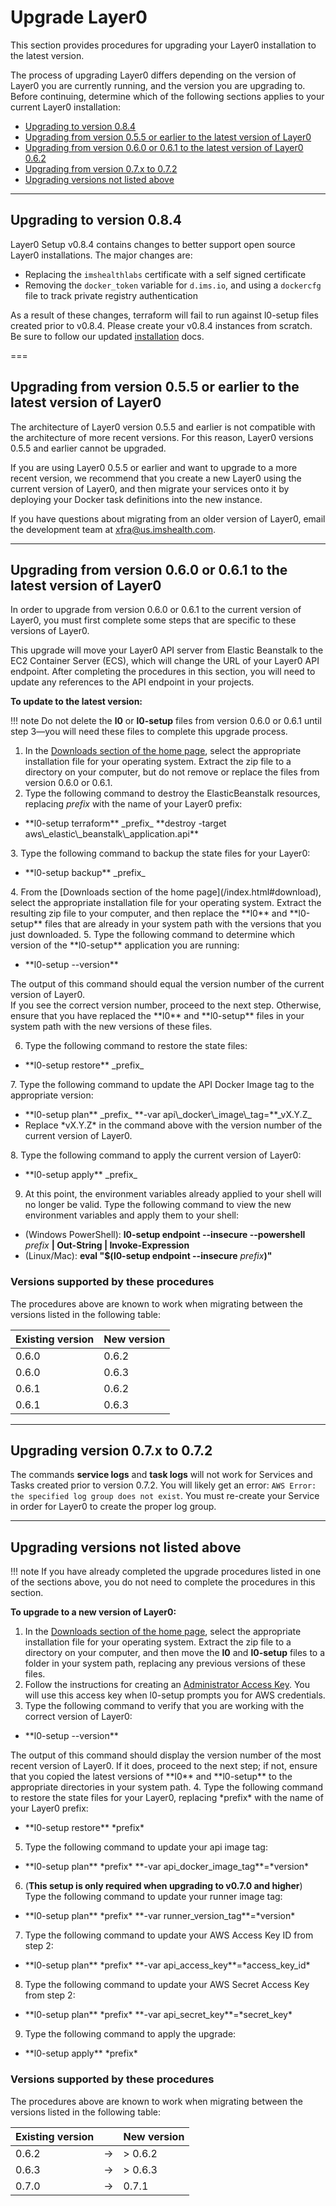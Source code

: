 # Upgrade Layer0

This section provides procedures for upgrading your Layer0 installation to the latest version.

The process of upgrading Layer0 differs depending on the version of Layer0 you are currently running, and the version you are upgrading to. Before continuing, determine which of the following sections applies to your current Layer0 installation:

* [Upgrading to version 0.8.4](#upgrading-to-version-084)
* [Upgrading from version 0.5.5 or earlier to the latest version of Layer0](#upgrading-from-version-055-or-earlier-to-the-latest-version-of-layer0)
* [Upgrading from version 0.6.0 or 0.6.1 to the latest version of Layer0 0.6.2](#upgrading-from-version-060-or-061-to-the-latest-version-of-layer0)
* [Upgrading from version 0.7.x to 0.7.2](#upgrading-version-07x-to-072)
* [Upgrading versions not listed above](#upgrading-versions-not-listed-above)

---
## Upgrading to version 0.8.4

Layer0 Setup v0.8.4 contains changes to better support open source Layer0 installations.
The major changes are:  

* Replacing the `imshealthlabs` certificate with a self signed certificate
* Removing the `docker_token` variable for `d.ims.io`, and using a `dockercfg` file to track private registry authentication

As a result of these changes, terraform will fail to run against l0-setup files created prior to v0.8.4. 
Please create your v0.8.4 instances from scratch.
Be sure to follow our updated [installation](/setup/install) docs.

===
## Upgrading from version 0.5.5 or earlier to the latest version of Layer0

The architecture of Layer0 version 0.5.5 and earlier is not compatible with the architecture of more recent versions. For this reason, Layer0 versions 0.5.5 and earlier cannot be upgraded.

If you are using Layer0 0.5.5 or earlier and want to upgrade to a more recent version, we recommend that you create a new Layer0 using the current version of Layer0, and then migrate your services onto it by deploying your Docker task definitions into the new instance.

If you have questions about migrating from an older version of Layer0, email the development team at [xfra@us.imshealth.com](mailto:xfra@us.imshealth.com).

---

## Upgrading from version 0.6.0 or 0.6.1 to the latest version of Layer0
In order to upgrade from version 0.6.0 or 0.6.1 to the current version of Layer0, you must first complete some steps that are specific to these versions of Layer0.

This upgrade will move your Layer0 API server from Elastic Beanstalk to the EC2 Container Server (ECS), which will change the URL of your Layer0 API endpoint. After completing the procedures in this section, you will need to update any references to the API endpoint in your projects.

**To update to the latest version:**

!!! note
  Do not delete the **l0** or **l0-setup** files from version 0.6.0 or 0.6.1 until step 3&mdash;you will need these files to complete this upgrade process.

1. In the [Downloads section of the home page](/index.html#download), select the appropriate installation file for your operating system. Extract the zip file to a directory on your computer, but do not remove or replace the files from version 0.6.0 or 0.6.1.
2. Type the following command to destroy the ElasticBeanstalk resources, replacing _prefix_ with the name of your Layer0 prefix:
<ul>
  <li class="command">**l0-setup terraform** _prefix_ **destroy -target aws\_elastic\_beanstalk\_application.api**</li>
</ul>
3. Type the following command to backup the state files for your Layer0:
<ul>
  <li class="command">**l0-setup backup** _prefix_</li>
</ul>
4. From the [Downloads section of the home page](/index.html#download), select the appropriate installation file for your operating system. Extract the resulting zip file to your computer, and then replace the **l0** and **l0-setup** files that are already in your system path with the versions that you just downloaded.
5. Type the following command to determine which version of the **l0-setup** application you are running:
<ul>
  <li class="command">**l0-setup --version**</li>
</ul>
The output of this command should equal the version number of the current version of Layer0.<br style="line-height:3em;" />
If you see the correct version number, proceed to the next step. Otherwise, ensure that you have replaced the **l0** and **l0-setup** files in your system path with the new versions of these files.

6. Type the following command to restore the state files:
<ul>
  <li class="command">**l0-setup restore** _prefix_</li>
</ul>
7. Type the following command to update the API Docker Image tag to the appropriate version:
<ul>
  <li class="command">**l0-setup plan** _prefix_ **-var api\_docker\_image\_tag=**_vX.Y.Z_</li>
  <li class="command">Replace *vX.Y.Z* in the command above with the version number of the current version of Layer0.</li>
</ul>
8. Type the following command to apply the current version of Layer0:
<ul>
  <li class="command">**l0-setup apply** _prefix_</li>
</ul>

9. At this point, the environment variables already applied to your shell will no longer be valid. Type the following command to view the new environment variables and apply them to your shell:
  * (Windows PowerShell): **l0-setup endpoint --insecure --powershell** _prefix_ **| Out-String | Invoke-Expression**
  * (Linux/Mac): **eval "$(l0-setup endpoint --insecure** _prefix_**)"**

### Versions supported by these procedures
The procedures above are known to work when migrating between the versions listed in the following table:

| Existing version | New version |
|---|---|
| 0.6.0 | 0.6.2 |
| 0.6.0 | 0.6.3 |
| 0.6.1 | 0.6.2 |
| 0.6.1 | 0.6.3 |

---

## Upgrading version 0.7.x to 0.7.2
The commands **service logs** and **task logs** will not work for Services and Tasks created prior to version 0.7.2.
You will likely get an error: `AWS Error: the specified log group does not exist`.
You must re-create your Service in order for Layer0 to create the proper log group.

---

## Upgrading versions not listed above

!!! note
  If you have already completed the upgrade procedures listed in one of the sections above, you do not need to complete the procedures in this section.

**To upgrade to a new version of Layer0:**

1. In the [Downloads section of the home page](/index.html#download), select the appropriate installation file for your operating system. Extract the zip file to a directory on your computer, and then move the **l0** and **l0-setup** files to a folder in your system path, replacing any previous versions of these files.
2. Follow the instructions for creating an [Administrator Access Key](install/#part-2-create-an-access-key). You will use this access key when l0-setup prompts you for AWS credentials.
3. Type the following command to verify that you are working with the correct version of Layer0:
<ul>
  <li class="command">**l0-setup --version**</li>
</ul>
The output of this command should display the version number of the most recent version of Layer0. If it does, proceed to the next step; if not, ensure that you copied the latest versions of **l0** and **l0-setup** to the appropriate directories in your system path.
4. Type the following command to restore the state files for your Layer0, replacing *prefix* with the name of your Layer0 prefix:
<ul>
  <li class="command">**l0-setup restore** *prefix*</li>
</ul>

5. Type the following command to update your api image tag:
<ul>
  <li class="command">**l0-setup plan** *prefix* **-var api_docker_image_tag**=*version* </li>
</ul>

6. (**This setup is only required when upgrading to v0.7.0 and higher**) Type the following command to update your runner image tag:
<ul>
  <li class="command">**l0-setup plan** *prefix* **-var runner_version_tag**=*version* </li>
</ul>

7. Type the following command to update your AWS Access Key ID from step 2:
<ul>
  <li class="command">**l0-setup plan** *prefix* **-var api_access_key**=*access_key_id* </li>
</ul>

8. Type the following command to update your AWS Secret Access Key from step 2:
<ul>
  <li class="command">**l0-setup plan** *prefix* **-var api_secret_key**=*secret_key* </li>
</ul>

9. Type the following command to apply the upgrade:
<ul>
  <li class="command">**l0-setup apply** *prefix*</li>
</ul>

### Versions supported by these procedures
The procedures above are known to work when migrating between the versions listed in the following table:

| Existing version | | New version |
|---|:---:|---|
| 0.6.2 | &rarr; | > 0.6.2 |
| 0.6.3 | &rarr; | > 0.6.3 |
| 0.7.0 | &rarr; | 0.7.1 |
